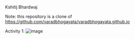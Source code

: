 Kshitij Bhardwaj

Note: this repository is a clone of https://github.com/varadbhogayata/varadbhogayata.github.io

Activity 1:
![image](https://github.com/kb21032001/kb21032001.github.io/assets/74607528/7ef9668c-5ad2-427e-8c7a-75e15d5ee78d)
